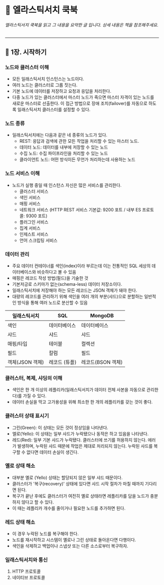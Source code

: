 # :book: 엘라스틱서치 쿡북

###### 엘라스틱서치 쿡북을 읽고 그 내용을 요약한 글 입니다. 상세 내용은 책을 참조해주세요.

---------------------------------------------------------------------------

## :pushpin: 1장. 시작하기

### 노드와 클러스터 이해

- 모든 일래스틱서치 인스턴스는 노드이다.
- 여러 노드는 클러스터로 그룹 짓는다. 
- 기본 노드에 데이터를 저장하고 요청과 응답을 처리한다.
- 다중 노드가 있는 클러스터에서 마스터 노드가 죽으면 마스터 자격이 있는 노드를 새로운 마스터로 선출한다. 
이 접근 방법으로 장애 조치(failover)를 자동으로 하도록 일래스틱서치 클러스터를 설정할 수 있다.

### 노드 종류

- 일래스틱서치에는 다음과 같은 네 종류의 노드가 있다.
    - REST: 응답과 검색에 관한 모든 작업을 처리할 수 있는 마스터 노드.
    - 데이터 노드: 데이터를 내부에 저장할 수 있는 노드
    - 수집 노드: 수집 파이프라인을 처리할 수 있는 노드
    - 클라이언트 노드: 어떤 방식이든 무언가 처리하는데 사용하는 노드
    
    
### 노드 서비스 이해

- 노드가 실행 중일 때 인스턴스 자신은 많은 서비스를 관리한다.
    - 클러스터 서비스
    - 색인 서비스
    - 매핑 서비스
    - 네트워크 서비스 (HTTP REST 서비스 기본값: 9200 포트 / 내부 ES 프로토콜: 9300 포트)
    - 플러그인 서비스
    - 집계 서비스
    - 인제스트 서비스
    - 언어 스크립팅 서비스 


### 데이터 관리 

- 주요 데이터 컨테이너를 색인(index)이라 부르는데 이는 전통적인 SQL 세상의 데이터베이스와 비슷하다고 볼 수 있음
- 매핑은 레코드 작성 방법(필드)을 기술한 것
- 기본저긍로 스키마가 없는(schema-less) 데이터 저장소이다.
- 일래스틱서치에 저장해야 하는 모든 레코드는 JSON 객체가 돼야 한다.
- 대량의 레코드를 관리하기 위해 색인을 여러 개의 부분(샤드)으로 분할하는 일반적인 방식을 통해 여러 노드로 분산할 수 있음

일래스틱서치 | SQL | MongoDB
-----| ------| ------|
색인 | 데이터베이스 | 데이터베이스
샤드 | 샤드 | 샤드
매핑/타입 | 테이블 | 컬렉션
필드 | 칼럼 | 필드
객체(JSON 객체) | 레코드 (튜플) | 레코드(BSON 객체)


### 클러스터, 복제, 샤딩의 이해

- 색인은 한 개 이상의 레플리카(일래스틱서치가 데이터 전체 사본을 자동으로 관리한다)를 가질 수 있다.
- 데이터 손실을 막고 고가용성을 위해 최소한 한 개의 레플리카를 갖는 것이 좋다.


### 클러스터 상태 표시기

- 그린(Green): 이 상태는 모든 것이 정상임을 나타낸다.
- 엘로(Yello): 이 상태는 일부 샤드가 누락됐으나 동작은 하고 있음을 나타낸다.
- 레드(Red): 일부 기본 샤드가 누락됐다. 클러스터에 쓰기를 허용하지 않는다. 에러가 발생하며, 누락된 샤드 때문에 작업은 제대로 처리되지 않는다. 누락된 샤드를 복구할 수 없다면 데이터 손실이 생긴다.

### 옐로 상태 해소

- 대부분 옐로 (Yello) 상태는 할당되지 않은 일부 샤드 때문이다.
- 클러스터가 '복구(recovery)' 상태에 있다면 샤드 시작 절차가 마칠 때까지 기다리면 된다.
- 복구가 끝난 후에도 클러스터가 여전히 옐로 상태라면 레플리카를 담을 노드가 충분하지 않다고 할 수 있다.
- 이 때는 레플리카 개수를 줄이거나 필요한 노드를 추가하면 된다.

### 레드 상태 해소

- 이 경우 누락된 노드를 복구해야 한다.
- 노드를 재시작하고 시스템이 옐로나 그린 상태로 돌아온다면 다행이다.
- 색인을 삭제하고 백업이나 스냅샷 또는 다른 소스로부터 복구하자.

### 일래스틱서치와 통신

1. HTTP 프로토콜 
2. 네이티브 프로토콜